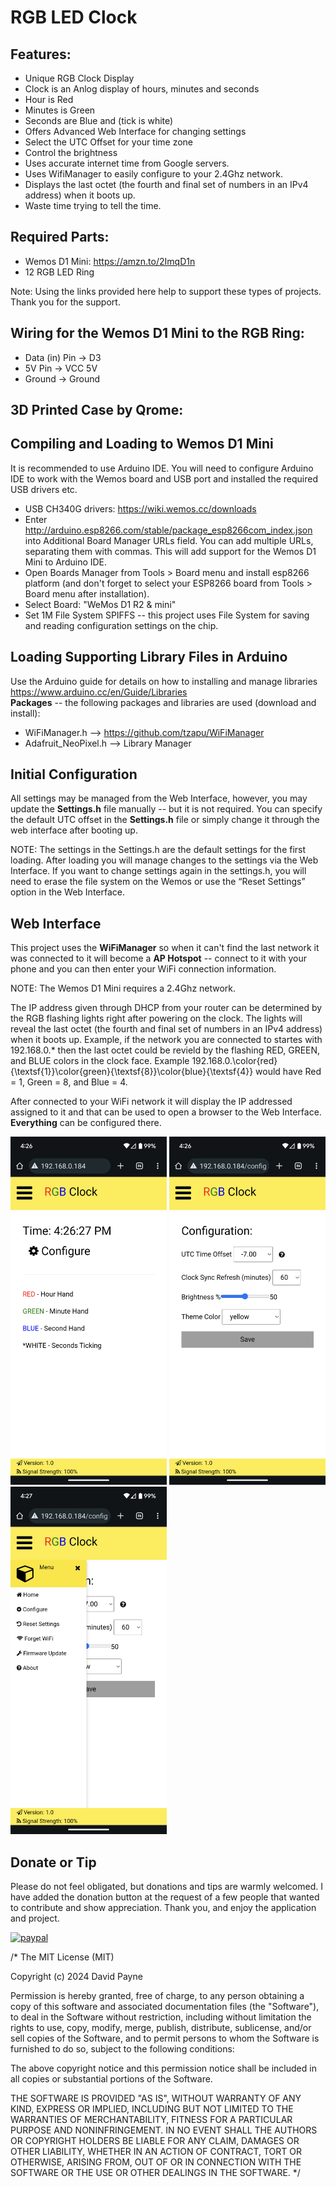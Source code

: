 # RGB LED Clock 

## Features:
* Unique RGB Clock Display
* Clock is an Anlog display of hours, minutes and seconds
* Hour is Red
* Minutes is Green
* Seconds are Blue and (tick is white)
* Offers Advanced Web Interface for changing settings
* Select the UTC Offset for your time zone
* Control the brightness
* Uses accurate internet time from Google servers.
* Uses WifiManager to easily configure to your 2.4Ghz network.
* Displays the last octet (the fourth and final set of numbers in an IPv4 address) when it boots up.
* Waste time trying to tell the time.

## Required Parts:
* Wemos D1 Mini: https://amzn.to/2ImqD1n
* 12 RGB LED Ring 

Note: Using the links provided here help to support these types of projects. Thank you for the support.  

## Wiring for the Wemos D1 Mini to the RGB Ring:
* Data (in) Pin -> D3  
* 5V Pin -> VCC 5V 
* Ground -> Ground


## 3D Printed Case by Qrome:  

## Compiling and Loading to Wemos D1 Mini
It is recommended to use Arduino IDE.  You will need to configure Arduino IDE to work with the Wemos board and USB port and installed the required USB drivers etc.  
* USB CH340G drivers:  https://wiki.wemos.cc/downloads
* Enter http://arduino.esp8266.com/stable/package_esp8266com_index.json into Additional Board Manager URLs field. You can add multiple URLs, separating them with commas.  This will add support for the Wemos D1 Mini to Arduino IDE.
* Open Boards Manager from Tools > Board menu and install esp8266 platform (and don't forget to select your ESP8266 board from Tools > Board menu after installation).
* Select Board:  "WeMos D1 R2 & mini"
* Set 1M File System SPIFFS -- this project uses File System for saving and reading configuration settings on the chip.

## Loading Supporting Library Files in Arduino
Use the Arduino guide for details on how to installing and manage libraries https://www.arduino.cc/en/Guide/Libraries  
**Packages** -- the following packages and libraries are used (download and install):  
* WiFiManager.h --> https://github.com/tzapu/WiFiManager  
* Adafruit_NeoPixel.h --> Library Manager

## Initial Configuration
All settings may be managed from the Web Interface, however, you may update the **Settings.h** file manually -- but it is not required.   You can specify the default UTC offset in the **Settings.h** file or simply change it through the web interface after booting up.  

NOTE: The settings in the Settings.h are the default settings for the first loading. After loading you will manage changes to the settings via the Web Interface. If you want to change settings again in the settings.h, you will need to erase the file system on the Wemos or use the “Reset Settings” option in the Web Interface.  

## Web Interface
This project uses the **WiFiManager** so when it can't find the last network it was connected to 
it will become a **AP Hotspot** -- connect to it with your phone and you can then enter your WiFi connection information.  

NOTE: The Wemos D1 Mini requires a 2.4Ghz network.  

The IP address given through DHCP from your router can be determined by the RGB flashing lights right after powering on the clock.  The lights will reveal the last octet (the fourth and final set of numbers in an IPv4 address) when it boots up.  Example, if the network you are connected to startes with 192.168.0.&ast; then the last octet could be revield by the flashing RED, GREEN, and BLUE colors in the clock face.  Example 192.168.0.\color{red}{\textsf{1}}\color{green}{\textsf{8}}\color{blue}{\textsf{4}} would have Red = 1, Green = 8, and Blue = 4.


After connected to your WiFi network it will display the IP addressed assigned to it and that can be 
used to open a browser to the Web Interface.  **Everything** can be configured there.

<img src="images/screen1.png" alt="image" style="width:250px;height:auto;"> <img src="images/screen2.png" alt="image" style="width:250px;height:auto;"> <img src="images/screen3.png" alt="image" style="width:250px;height:auto;">

## Donate or Tip
Please do not feel obligated, but donations and tips are warmly welcomed.  I have added the donation button at the request of a few people that wanted to contribute and show appreciation.  Thank you, and enjoy the application and project.  

[![paypal](https://www.paypalobjects.com/en_US/i/btn/btn_donateCC_LG.gif)](https://www.paypal.com/cgi-bin/webscr?cmd=_s-xclick&hosted_button_id=6VPMTLASLSKWE)



/* The MIT License (MIT)

Copyright (c) 2024 David Payne

Permission is hereby granted, free of charge, to any person obtaining a copy
of this software and associated documentation files (the "Software"), to deal
in the Software without restriction, including without limitation the rights
to use, copy, modify, merge, publish, distribute, sublicense, and/or sell
copies of the Software, and to permit persons to whom the Software is
furnished to do so, subject to the following conditions:

The above copyright notice and this permission notice shall be included in all
copies or substantial portions of the Software.

THE SOFTWARE IS PROVIDED "AS IS", WITHOUT WARRANTY OF ANY KIND, EXPRESS OR
IMPLIED, INCLUDING BUT NOT LIMITED TO THE WARRANTIES OF MERCHANTABILITY,
FITNESS FOR A PARTICULAR PURPOSE AND NONINFRINGEMENT. IN NO EVENT SHALL THE
AUTHORS OR COPYRIGHT HOLDERS BE LIABLE FOR ANY CLAIM, DAMAGES OR OTHER
LIABILITY, WHETHER IN AN ACTION OF CONTRACT, TORT OR OTHERWISE, ARISING FROM,
OUT OF OR IN CONNECTION WITH THE SOFTWARE OR THE USE OR OTHER DEALINGS IN THE
SOFTWARE.
*/
